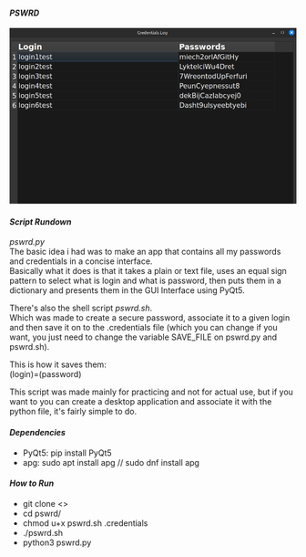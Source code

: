#### ***PSWRD***
![credentials_log](./data/credentialslogImage.png)

#### ***Script Rundown***  

*pswrd.py*  
The basic idea i had was to make an app that contains all my passwords and credentials
in a concise interface.  
Basically what it does is that it takes a plain or text file,
uses an equal sign pattern to select what is login and what is password, 
then puts them in a dictionary and presents them in the GUI Interface using
PyQt5.  


There's also the shell script *pswrd.sh*.  
Which was made to create a secure password, associate it to a given login
and then save it on to the .credentials file (which you can change if you want, 
you just need to change the variable SAVE_FILE on pswrd.py and pswrd.sh).  

This is how it saves them:  
(login)=(password)


This script was made mainly for practicing and not for actual use,
but if you want to you can create a desktop application and associate it with the python file,
it's fairly simple to do.


#### ***Dependencies***  

* PyQt5: pip install PyQt5
* apg: sudo apt install apg // sudo dnf install apg


#### ***How to Run***  

* git clone <>
* cd pswrd/
* chmod u+x pswrd.sh .credentials
* ./pswrd.sh <login>
* python3 pswrd.py


